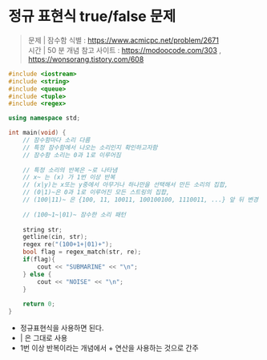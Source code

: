 # 정규 표현식 true/false 문제
> 문제 | 잠수함 식별 : https://www.acmicpc.net/problem/2671   
> 시간 | 50 분
> 개념 참고 사이트 : https://modoocode.com/303 , https://wonsorang.tistory.com/608 

```c++
#include <iostream>
#include <string>
#include <queue>
#include <tuple>
#include <regex>

using namespace std;

int main(void) {
    // 잠수함마다 소리 다름
    // 특정 잠수함에서 나오는 소리인지 확인하고자함
    // 잠수함 소리는 0과 1로 이루어짐
    
    // 특정 소리의 반복은 ~로 나타냄
    // x~ 는 (x) 가 1번 이상 반복
    // (x|y)는 x또는 y중에서 아무거나 하나만을 선택해서 만든 소리의 집합,
    // (0|1)~은 0과 1로 이루어진 모든 스트링의 집합,
    // (100|11)~ 은 {100, 11, 10011, 100100100, 1110011, ...} 앞 뒤 변경 가능
    
    // (100~1~|01)~ 잠수한 소리 패턴
    
    string str;
    getline(cin, str);
    regex re("(100+1+|01)+");
    bool flag = regex_match(str, re);
    if(flag){
        cout << "SUBMARINE" << "\n";
    } else {
        cout << "NOISE" << "\n";
    }
    
    return 0;
}
```
* 정규표현식을 사용하면 된다.  
* | 은 그대로 사용
* 1번 이상 반복이라는 개념에서 + 연산을 사용하는 것으로 간주
